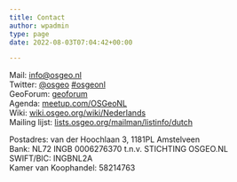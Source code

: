 ```yaml
---
title: Contact
author: wpadmin
type: page
date: 2022-08-03T07:04:42+00:00

---
```

Mail: [info@osgeo.nl][1]    
Twitter: [@osgeo][2] [#osgeonl][3]   
GeoForum: [geoforum][7]  
Agenda: [meetup.com/OSGeoNL][6]  
Wiki: [wiki.osgeo.org/wiki/Nederlands][5]    
Mailing lijst: [lists.osgeo.org/mailman/listinfo/dutch][4]    

Postadres: van der Hoochlaan 3, 1181PL Amstelveen  
Bank: NL72 INGB 0006276370 t.n.v. STICHTING OSGEO.NL  
SWIFT/BIC: INGBNL2A  
Kamer van Koophandel: 58214763

[1]: mailto:info@osgeo.nl "info@osgeo.nl"
[2]: https://twitter.com/osgeonl "@osgeo"
[3]: https://twitter.com/search?q=%23osgeonl "#osgeonl"
[4]: https://lists.osgeo.org/mailman/listinfo/dutch
[5]: https://wiki.osgeo.org/wiki/Nederlands "wiki.osgeo.org/wiki/Nederlands"
[6]: https://meetup.com/OSGeoNL "meetup.com/OSGeoNL"
[7]: https://geoforum.nl "geoforum"
